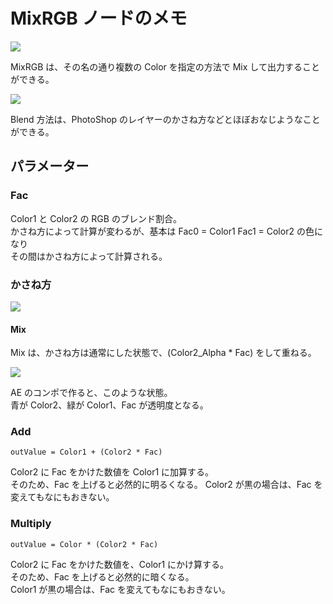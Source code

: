 # MixRGB ノードのメモ

![](https://gyazo.com/07e76472a7e10b5267f5fefbd6888fce.png)

MixRGB は、その名の通り複数の Color を指定の方法で Mix して出力することができる。

![](https://gyazo.com/fffa396d74bbc75d0840c887378d1f6a.png)

Blend 方法は、PhotoShop のレイヤーのかさね方などとほぼおなじようなことができる。

## パラメーター

### Fac

Color1 と Color2 の RGB のブレンド割合。  
かさね方によって計算が変わるが、基本は Fac0 = Color1 Fac1 = Color2 の色になり  
その間はかさね方によって計算される。

### かさね方

![](https://gyazo.com/ec5d91846322629cbea3836856319ce5.png)

#### Mix

Mix は、かさね方は通常にした状態で、(Color2_Alpha \* Fac) をして重ねる。

![](https://gyazo.com/6041a2154fa26a40b6c8feea76832ca4.png)

AE のコンポで作ると、このような状態。  
青が Color2、緑が Color1、Fac が透明度となる。

### Add

```
outValue = Color1 + (Color2 * Fac)
```

Color2 に Fac をかけた数値を Color1 に加算する。  
そのため、Fac を上げると必然的に明るくなる。
Color2 が黒の場合は、Fac を変えてもなにもおきない。

### Multiply

```
outValue = Color * (Color2 * Fac)
```

Color2 に Fac をかけた数値を、Color1 にかけ算する。  
そのため、Fac を上げると必然的に暗くなる。  
Color1 が黒の場合は、Fac を変えてもなにもおきない。
